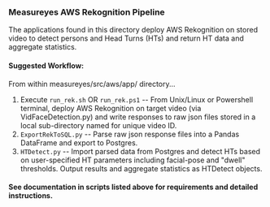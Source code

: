 ### Measureyes AWS Rekognition Pipeline
The applications found in this directory deploy AWS Rekognition on stored video to detect persons and Head Turns (HTs) and return HT data and aggregate statistics.   
#### Suggested Workflow:
From within measureyes/src/aws/app/ directory...
1. Execute `run_rek.sh` OR `run_rek.ps1` -- From Unix/Linux or Powershell terminal, deploy AWS Rekognition on target video (via VidFaceDetection.py) and write responses to raw json files stored in a local sub-directory named for unique video ID.
2. `ExportRekToSQL.py` -- Parse raw json response files into a Pandas DataFrame and export to Postgres.
3. `HTDetect.py` -- Import parsed data from Postgres and detect HTs based on user-specified HT parameters including facial-pose and "dwell" thresholds. Output results and aggregate statistics as HTDetect objects.   
#### See documentation in scripts listed above for requirements and detailed instructions.
